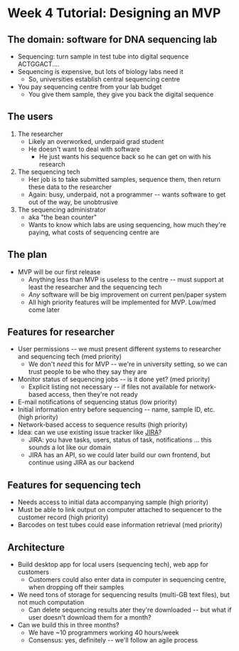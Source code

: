 Week 4 Tutorial: Designing an MVP
====

The domain: software for DNA sequencing lab
----
* Sequencing: turn sample in test tube into digital sequence ACTGGACT....
* Sequencing is expensive, but lots of biology labs need it
    * So, universities establish central sequencing centre
* You pay sequencing centre from your lab budget
    * You give them sample, they give you back the digital sequence

The users
----
1. The researcher
    * Likely an overworked, underpaid grad student
    * He doesn't want to deal with software
        * He just wants his sequence back so he can get on with his research
2. The sequencing tech
    * Her job is to take submitted samples, sequence them, then return these data to the researcher
    * Again: busy, underpaid, not a programmer -- wants software to get out of the way, be unobtrusive
3. The sequencing administrator
    * aka "the bean counter"
    * Wants to know which labs are using sequencing, how much they're paying, what costs of sequencing centre are

The plan
----
* MVP will be our first release
    * Anything less than MVP is useless to the centre -- must support at least the researcher and the sequencing tech
    * *Any* software will be big improvement on current pen/paper system
    * All high priority features will be implemented for MVP. Low/med come later

Features for researcher
----
* User permissions -- we must present different systems to researcher and sequencing tech (med priority)
    *  We don't *need* this for MVP -- we're in university setting, so we can trust people to be who they say they are
*  Monitor status of sequencing jobs -- is it done yet? (med priority)
    * Explicit listing not necessary -- if files not available for network-based access, then they're not ready
* E-mail notifications of sequencing status (low priority)
* Initial information entry before sequencing -- name, sample ID, etc. (high priority)
* Network-based access to sequence results (high priority)
* Idea: can we use existing issue tracker like [JIRA](https://www.atlassian.com/software/jira)?
    *  JIRA: you have tasks, users, status of task, notifications ... this sounds a lot like our domain
    *  JIRA has an API, so we could later build our own frontend, but continue using JIRA as our backend

Features for sequencing tech
----
* Needs access to initial data accompanying sample (high priority)
* Must be able to link output on computer attached to sequencer to the customer record (high priority)
* Barcodes on test tubes could ease information retrieval (med priority)

Architecture
----
* Build desktop app for local users (sequencing tech), web app for customers
    * Customers could also enter data in computer in sequencing centre, when dropping off their samples
* We need tons of storage for sequencing results (multi-GB text files), but not much computation
    * Can delete sequencing results ater they're downloaded -- but what if user doesn't download them for a month?
 * Can we build this in three months?
   * We have ~10 programmers working 40 hours/week
   * Consensus: yes, definitely -- we'll follow an agile process
